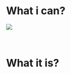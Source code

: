# What i can?
![](https://user-images.githubusercontent.com/95146802/147513319-724e055a-8654-4d45-a1e8-383a9df6699c.jpg)
<br>
<br>
<br>
# What it is?
